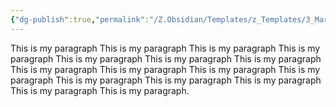 ```yaml
---
{"dg-publish":true,"permalink":"/Z.Obsidian/Templates/z_Templates/3_Markdown/Indent Paragraph/"}
---
```


<p class="first">This is my paragraph This is my paragraph This is my paragraph This is my paragraph This is my paragraph This is my paragraph This is my paragraph This is my paragraph This is my paragraph This is my paragraph This is my paragraph This is my paragraph This is my paragraph This is my paragraph This is my paragraph This is my paragraph.</p>
